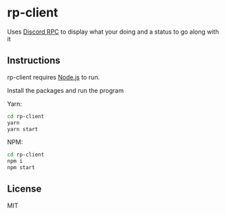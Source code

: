 # rp-client

Uses [Discord RPC](https://discord.com/developers/docs/topics/rpc/) to display what your doing and a status to go along with it

## Instructions

rp-client requires [Node.js](https://nodejs.org/) to run.

Install the packages and run the program

Yarn:

```sh
cd rp-client
yarn
yarn start
```

NPM:

```sh
cd rp-client
npm i
npm start
```

## License

MIT

